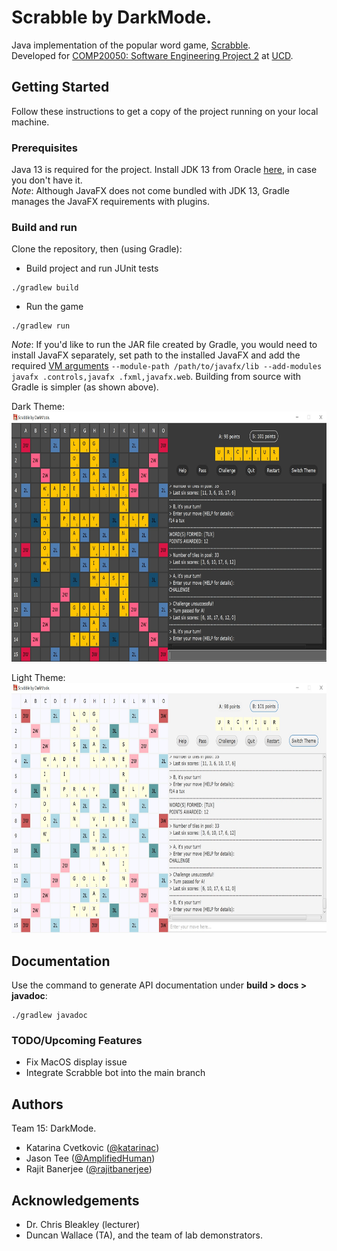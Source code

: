 # Scrabble by DarkMode.
Java implementation of the popular word game, [Scrabble](https://en.wikipedia.org/wiki/Scrabble).   
Developed for [COMP20050: Software Engineering Project 2](https://sisweb.ucd.ie/usis/!W_HU_MENU.P_PUBLISH?p_tag=MODULE&MODULE=COMP20050) 
at [UCD](https://www.ucd.ie/cs/).

## Getting Started
Follow these instructions to get a copy of the project running on your local machine.

### Prerequisites
Java 13 is required for the project. Install JDK 13 from Oracle 
[here](https://www.oracle.com/java/technologies/javase-jdk13-downloads.html), 
in case you don't have it.  
*Note*: Although JavaFX does not come bundled with JDK 13, Gradle manages the JavaFX requirements with plugins.

### Build and run 
Clone the repository, then (using Gradle):
* Build project and run JUnit tests
```
./gradlew build
```
* Run the game
```
./gradlew run
```  

*Note*: If you'd like to run the JAR file created by Gradle, you would need to install JavaFX separately, set path to
 the installed JavaFX and add the required [VM arguments](https://stackoverflow.com/a/60113010/12842278) ```--module-path /path/to/javafx/lib --add-modules javafx
 .controls,javafx
 .fxml,javafx.web```. Building from source with Gradle is simpler (as shown above).

Dark Theme:  
  <img src="readme_resources/DarkTheme.jpg" height="400" width="800">   

Light Theme:   
  <img src="readme_resources/LightTheme.jpg" height="400" width="800">   


## Documentation
Use the command to generate API documentation under **build > docs > javadoc**:
```
./gradlew javadoc
```  
### TODO/Upcoming Features
* Fix MacOS display issue
* Integrate Scrabble bot into the main branch

## Authors
Team 15: DarkMode.
* Katarina Cvetkovic ([@katarinac](https://github.com/katarinac))
* Jason Tee ([@AmplifiedHuman](https://github.com/AmplifiedHuman))
* Rajit Banerjee ([@rajitbanerjee](https://github.com/rajitbanerjee))

## Acknowledgements 
* Dr. Chris Bleakley (lecturer)
* Duncan Wallace (TA), and the team of lab demonstrators.
